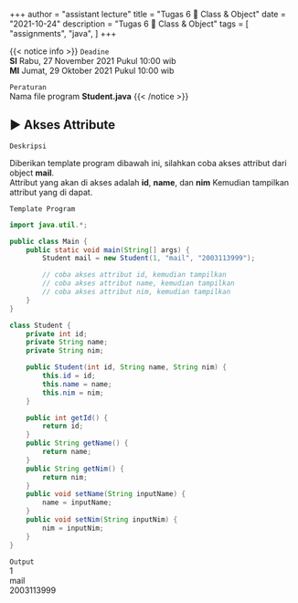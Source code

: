 +++
author = "assistant lecture"
title = "Tugas 6 📖 Class & Object"
date = "2021-10-24"
description = "Tugas 6 📖 Class & Object"
tags = [
    "assignments",
    "java",
]
+++

{{< notice info >}}
`Deadine`\
**SI** Rabu, 27 November 2021 Pukul 10:00 wib\
**MI** Jumat, 29 Oktober 2021 Pukul 10:00 wib

`Peraturan`\
Nama file program **Student.java**
{{< /notice >}}
 
## ▶ Akses Attribute

`Deskripsi`

Diberikan template program dibawah ini, silahkan coba akses attribut dari object **mail**.\
Attribut yang akan di akses adalah **id**, **name**, dan **nim**
Kemudian tampilkan attribut yang di dapat.

`Template Program`
```java
import java.util.*;

public class Main {
	public static void main(String[] args) {
		Student mail = new Student(1, "mail", "2003113999");

		// coba akses attribut id, kemudian tampilkan
		// coba akses attribut name, kemudian tampilkan
		// coba akses attribut nim, kemudian tampilkan
	}
}

class Student {
	private int id;
	private String name;
	private String nim;

	public Student(int id, String name, String nim) {
		this.id = id;
		this.name = name;
		this.nim = nim;
	}

	public int getId() {
		return id;
	}
	public String getName() {
		return name;
	}
	public String getNim() {
		return nim;
	}
	public void setName(String inputName) {
		name = inputName;
	}
	public void setNim(String inputNim) {
		nim = inputNim;
	}
}
```

`Output`\
1\
mail\
2003113999
